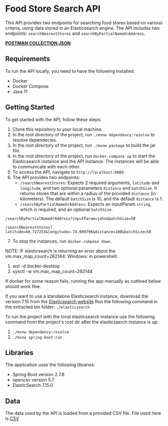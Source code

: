 # Food Store Search API

This API provides two endpoints for searching food stores based on various criteria, using data stored in an Elasticsearch engine. The API includes two endpoints: `searchNearestStores` and `searchByPartialNameOrAddress`.

**[POSTMAN COLLECTION JSON](https://api.jsonserve.com/uMFtdB)**

## Requirements

To run the API locally, you need to have the following installed:

- Docker
- Docker Compose
- Java 11

## Getting Started

To get started with the API, follow these steps:

1. Clone this repository to your local machine.
2. In the root directory of the project, run `./mvnw dependency:resolve` to resolve dependecies.
3. In the root directory of the project, run `./mvnw package` to build the jar file.
4. In the root directory of the project, run `docker-compose up` to start the Elasticsearch instance and the API instance. The instances will be able to communicate with each other.
5. To access the API, navigate to `http://localhost:8080`.
6. The API provides two endpoints:
   - `/searchNearestStores`: Expects 2 required arguments, `latitude` and `longitude`, and two optional parameters `distance` and `batchSize`. It returns stores that are within a radius of the provided `distance` (in kilometers). The default `batchSize` is 10, and the default `distance` is 1.
   - `/searchByPartialNameOrAddress`: Expects an inputParam `string`, which is required, and an optional `batchSize`.
   
 `/searchByPartialNameOrAddress?inputParam=john&batchSize=50`
 
 `/searchNearestStores?latitude=40.717253&longitude=-74.009796&distance=100&batchSize=50`
 
 
7. To stop the instances, run `docker-compose down`.

NOTE: IF elasticsearch is returning an error about the vm.max_map_count=262144:
Windows: in powershell:
1. wsl -d docker-desktop
2. sysctl -w vm.max_map_count=262144

If docker for some reason fails, running the app manually as outlined below should work fine.

If you want to use a standalone Elasticsearch instance, download the version 7.15 from the [Elasticsearch website](https://www.elastic.co/downloads/past-releases/elasticsearch-7-15-0)
Run the following command in the extracted bin folder: `./elasticsearch`

To run the project with the local elasticsearch instance use the following command from the project's root dir after the elasticsaerch instance is up: 
1. `./mvnw dependency:resolve`
2. `./mvnw spring-boot:run`


## Libraries

The application uses the following libraries:

- Spring Boot version 2.7.8
- opencsv version 5.7
- ElasticSearch 7.15.0

## Data

The data used by the API is loaded from a provided CSV file. File used here is [CSV](https://drive.google.com/file/d/1S2GbGliw6JhLAdukY2t0zPfzqurFOvjh/view?usp=sharing)
